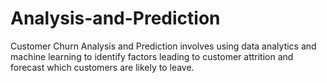 # Analysis-and-Prediction
Customer Churn Analysis and Prediction involves using data analytics and machine learning to identify factors leading to customer attrition and forecast which customers are likely to leave.
